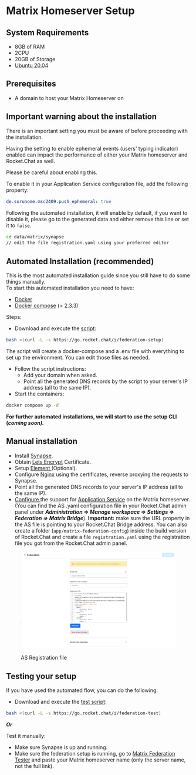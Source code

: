# Matrix Homeserver Setup

## System Requirements

* 8GB of RAM
* 2CPU
* 20GB of Storage
* [Ubuntu 20.04](https://docs.rocket.chat/quick-start/installing-and-updating/other-deployment-methods/manual-installation/debian-based-distros/ubuntu)

## Prerequisites

* A domain to host your Matrix Homeserver on

## Important warning about the installation

There is an important setting you must be aware of before proceeding with the installation.&#x20;

Having the setting to enable ephemeral events (users' typing indicator) enabled can impact the performance of either your Matrix homeserver and Rocket.Chat as well.

Please be careful about enabling this.

To enable it in your Application Service configuration file, add the following property:

```yaml
de.sorunome.msc2409.push_ephemeral: true
```

Following the automated installation, it will enable by default, if you want to disable it, please go to the generated data and either remove this line or set it to `false`.

```bash
cd data/matrix/synapse
// edit the file registration.yaml using your preferred editor
```

## Automated Installation (recommended)

This is the most automated installation guide since you still have to do some things manually.\
To start this automated installation you need to have:

* [Docker](https://www.docker.com/)
* [Docker compose](https://docs.docker.com/compose/) (> 2.3.3)

Steps:

* Download and execute the [script](https://go.rocket.chat/i/federation-setup):

```bash
bash <(curl -L -s https://go.rocket.chat/i/federation-setup)
```

The script will create a docker-compose and a .env file with everything to set up the environment. You can edit those files as needed.

* Follow the script instructions:
  * Add your domain when asked.
  * Point all the generated DNS records by the script to your server's IP address (all to the same IP).
* Start the containers:

```bash
docker compose up -d
```

**For further automated installations, we will start to use the setup CLI (**_**coming soon).**_

## Manual installation

* Install [Synapse](https://matrix.org/docs/projects/server/synapse).
* Obtain [Lets Encrypt](https://letsencrypt.org/) Certificate.
* Setup [Element ](https://github.com/vector-im/element-web)(Optional).
* Configure [Nginx](https://docs.rocket.chat/quick-start/deploying-rocket.chat/rapid-deployment-methods/docker-and-docker-compose/docker-containers#5.-installing-nginx-and-ssl-certificate) using the certificates, reverse proxying the requests to Synapse.
* Point all the generated DNS records to your server's IP address (all to the same IP).
* [Configure ](https://matrix-org.github.io/synapse/latest/application\_services.html)the support for [Application Service](https://matrix.org/docs/guides/application-services) on the Matrix homeserver. (You can find the AS .yaml configuration file in your Rocket.Chat admin panel under _**Administration => Manage workspace => Settings => Federation => Matrix Bridge**_). **Important:** make sure the URL property in the AS file is pointing to your Rocket.Chat Bridge address. You can also create a folder (`app/matrix-federation-config`) inside the build version of Rocket.Chat and create a file `registration.yaml` using the registration file you got from the Rocket.Chat admin panel.

<figure><img src="../../../../../../.gitbook/assets/image (1).png" alt=""><figcaption><p>AS Registration file</p></figcaption></figure>

## Testing your setup

If you have used the automated flow, you can do the following:

* Download and execute the [test script](https://go.rocket.chat/i/federation-test):

```bash
bash <(curl -L -s https://go.rocket.chat/i/federation-test)
```

_**Or**_

Test it manually:

* Make sure Synapse is up and running.
* Make sure the federation setup is running, go to [Matrix Federation Tester](https://federationtester.matrix.org/) and paste your Matrix homeserver name (only the server name, not the full link).

